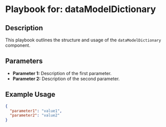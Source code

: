 # Playbook for: dataModelDictionary

## Description

This playbook outlines the structure and usage of the `dataModelDictionary` component.

## Parameters

- **Parameter 1:** Description of the first parameter.
- **Parameter 2:** Description of the second parameter.

## Example Usage

```json
{
  "parameter1": "value1",
  "parameter2": "value2"
}
```
